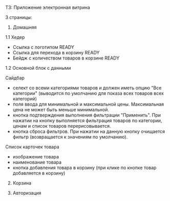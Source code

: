 ТЗ: Приложение электронная витрина

3 страницы:

1. Домашняя

1.1 Хедер

- Ссылка с логотипом READY
- Ссылка для перехода в корзину READY
- Бейдж с количеством товаров в корзине READY

1.2 Основной блок с данными

Сайдбар

-	селект со всеми категориями товаров и должен иметь опцию "Все категории" (выводится по умолчанию для показа всех товаров всех категорий)
-	поля ввода для минимальной и максимальной цены. Максимальная цена не может быть меньше минимальной.
-	кнопка подтверждения выполнения фильтрации "Применить". При нажатии на кнопку выполняется фильтрация товаров по категории, ценам и список товаров перерисовывается.
-	кнопка сброса фильтров. При нажатии на данную кнопку очищается фильтр (возвращается к значениям по умолчанию).


Список карточек товара

-	изображение товара
-	наименование товара
-	кнопка добавления товара в корзину (при клике по кнопке товар добавляется в корзину)



2. Корзина

3. Авторизация